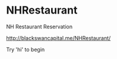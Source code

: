 # NHRestaurant
NH Restaurant Reservation

http://blackswancapital.me/NHRestaurant/

Try 'hi' to begin
